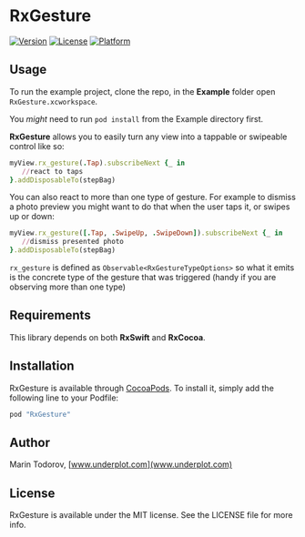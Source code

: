 # RxGesture

[![Version](https://img.shields.io/cocoapods/v/RxGesture.svg?style=flat)](http://cocoapods.org/pods/RxGesture)
[![License](https://img.shields.io/cocoapods/l/RxGesture.svg?style=flat)](http://cocoapods.org/pods/RxGesture)
[![Platform](https://img.shields.io/cocoapods/p/RxGesture.svg?style=flat)](http://cocoapods.org/pods/RxGesture)

## Usage

To run the example project, clone the repo, in the __Example__ folder open `RxGesture.xcworkspace`.

You _might_ need to run `pod install` from the Example directory first.

__RxGesture__ allows you to easily turn any view into a tappable or swipeable control like so:

```ruby
myView.rx_gesture(.Tap).subscribeNext {_ in
   //react to taps
}.addDisposableTo(stepBag)
```

You can also react to more than one type of gesture. For example to dismiss a photo preview you might want to do that when the user taps it, or swipes up or down:

```ruby
myView.rx_gesture([.Tap, .SwipeUp, .SwipeDown]).subscribeNext {_ in
   //dismiss presented photo
}.addDisposableTo(stepBag)
```

`rx_gesture` is defined as `Observable<RxGestureTypeOptions>` so what it emits is the concrete type of the gesture that was triggered (handy if you are observing more than one type)

## Requirements

This library depends on both __RxSwift__ and __RxCocoa__.

## Installation

RxGesture is available through [CocoaPods](http://cocoapods.org). To install
it, simply add the following line to your Podfile:

```ruby
pod "RxGesture"
```

## Author

Marin Todorov, [www.underplot.com](www.underplot.com)

## License

RxGesture is available under the MIT license. See the LICENSE file for more info.
